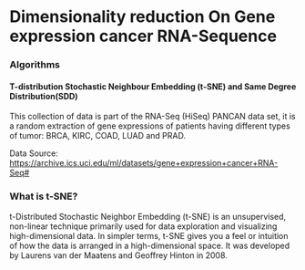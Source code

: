 # Dimensionality reduction On Gene expression cancer RNA-Sequence


### Algorithms
#### T-distribution Stochastic Neighbour Embedding (t-SNE) and Same Degree Distribution(SDD)
This collection of data is part of the RNA-Seq (HiSeq) PANCAN data set, it is a random extraction of gene expressions of patients having different types of tumor: BRCA, KIRC, COAD, LUAD and PRAD.

Data Source: https://archive.ics.uci.edu/ml/datasets/gene+expression+cancer+RNA-Seq#


### What is t-SNE?
t-Distributed Stochastic Neighbor Embedding (t-SNE) is an unsupervised, non-linear technique primarily used for data exploration and visualizing high-dimensional data. In simpler terms, t-SNE gives you a feel or intuition of how the data is arranged in a high-dimensional space. It was developed by Laurens van der Maatens and Geoffrey Hinton in 2008.

